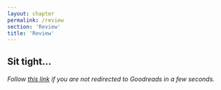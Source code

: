 ```yaml
---
layout: chapter
permalink: /review
section: 'Review'
title: 'Review'
---
```


<div class="review" markdown="1">

## Sit tight...
	
###### Follow <a href="https://www.goodreads.com/book/show/56139631-designing-hope">this link</a> if you are not redirected to Goodreads in a few seconds.

</div>
